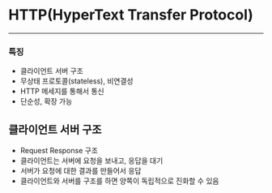 # HTTP(HyperText Transfer Protocol)

---

### 특징

- 클라이언트 서버 구조
- 무상태 프로토콜(stateless), 비연결성
- HTTP 메세지를 통해서 통신
- 단순성, 확장 가능

## 클라이언트 서버 구조

- Request Response 구조
- 클라이언트는 서버에 요청을 보내고, 응답을 대기
- 서버가 요청에 대한 결과를 만들어서 응답
- 클라이언트와 서버를 구조를 하면 양쪽이 독립적으로 진화할 수 있음


